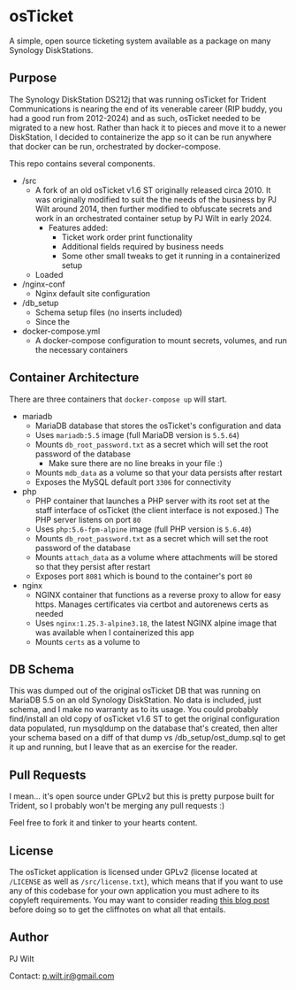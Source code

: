 # osTicket
A simple, open source ticketing system available as a package on many Synology DiskStations.

## Purpose
The Synology DiskStation DS212j that was running osTicket for Trident Communications is nearing the end of its
venerable career (RIP buddy, you had a good run from 2012-2024) and as such, osTicket needed to be migrated to
a new host. Rather than hack it to pieces and move it to a newer DiskStation, I decided to containerize the app
so it can be run anywhere that docker can be run, orchestrated by docker-compose.

This repo contains several components.
- /src
   - A fork of an old osTicket v1.6 ST originally released circa 2010. It was originally modified to suit the
   the needs of the business by PJ Wilt around 2014, then further modified to obfuscate secrets and work in an
   orchestrated container setup by PJ Wilt in early 2024. 
     - Features added:
       - Ticket work order print functionality
       - Additional fields required by business needs
       - Some other small tweaks to get it running in a containerized setup 
   - Loaded
- /nginx-conf
  - Nginx default site configuration
- /db_setup
  - Schema setup files (no inserts included)
  - Since the 
- docker-compose.yml
  - A docker-compose configuration to mount secrets, volumes, and run the necessary containers

## Container Architecture
There are three containers that `docker-compose up` will start.
- mariadb
  - MariaDB database that stores the osTicket's configuration and data
  - Uses `mariadb:5.5` image (full MariaDB version is `5.5.64`)
  - Mounts `db_root_password.txt` as a secret which will set the root password of the database
    - Make sure there are no line breaks in your file :)
  - Mounts `mdb_data` as a volume so that your data persists after restart
  - Exposes the MySQL default port `3306` for connectivity
- php
  - PHP container that launches a PHP server with its root set at the staff interface of osTicket (the client
    interface is not exposed.) The PHP server listens on port `80`
  - Uses `php:5.6-fpm-alpine` image (full PHP version is `5.6.40`)
  - Mounts `db_root_password.txt` as a secret which will set the root password of the database
  - Mounts `attach_data` as a volume where attachments will be stored so that they persist after restart
  - Exposes port `8081` which is bound to the container's port `80`
- nginx
  - NGINX container that functions as a reverse proxy to allow for easy https. Manages certificates via certbot
  and autorenews certs as needed
  - Uses `nginx:1.25.3-alpine3.18`, the latest NGINX alpine image that was available when I containerized this app
  - Mounts `certs` as a volume to  

## DB Schema
This was dumped out of the original osTicket DB that was running on MariaDB 5.5 on an old Synology DiskStation. No
data is included, just schema, and I make no warranty as to its usage. You could probably find/install an old copy
of osTicket v1.6 ST to get the original configuration data populated, run mysqldump on the database that's created,
then alter your schema based on a diff of that dump vs /db_setup/ost_dump.sql to get it up and running, but I leave
that as an exercise for the reader.

## Pull Requests
I mean... it's open source under GPLv2 but this is pretty purpose built for Trident, so I probably won't be
merging any pull requests :)

Feel free to fork it and tinker to your hearts content.

## License
The osTicket application is licensed under GPLv2 (license located at `/LICENSE` as well as `/src/license.txt`),
which means that if you want to use any of this codebase for your own application you must adhere to its copyleft
requirements. You may want to consider reading [this blog post](https://fossa.com/blog/open-source-software-licenses-101-gpl-v2/)
before doing so to get the cliffnotes on what all that entails. 

## Author
PJ Wilt

Contact: p.wilt.jr@gmail.com
